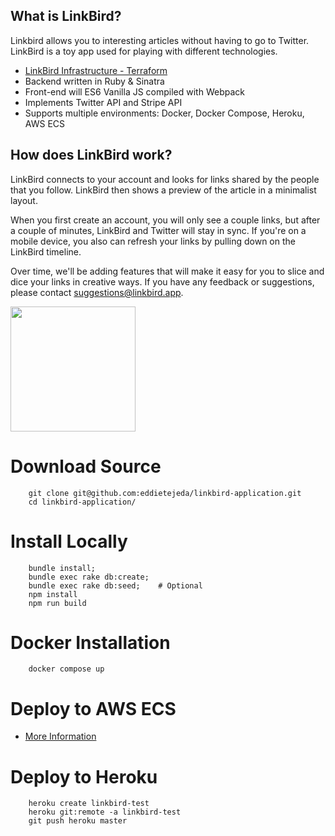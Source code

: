 ## What is LinkBird?

Linkbird allows you to interesting articles without having to go to Twitter.
LinkBird is a toy app used for playing with different technologies. 

- [LinkBird Infrastructure - Terraform](https://github.com/eddietejeda/linkbird-infrastructure/)
- Backend written in Ruby & Sinatra
- Front-end will ES6 Vanilla JS compiled with Webpack
- Implements Twitter API and Stripe API
- Supports multiple environments: Docker, Docker Compose, Heroku, AWS ECS


## How does LinkBird work?

LinkBird connects to your account and looks for links shared by the people that you follow. LinkBird then shows a preview of the article in a minimalist layout.  

When you first create an account, you will only see a couple links, but after a couple of minutes, LinkBird and Twitter will stay in sync.  If you're on a mobile device, you also can refresh your links by pulling down on the LinkBird timeline.

Over time, we'll be adding features that will make it easy for you to slice and dice your links in creative ways.  If you have any feedback or suggestions, please contact suggestions@linkbird.app.

<img src="https://raw.githubusercontent.com/eddietejeda/linkbird-application/master/public/images/phone-view.png?token=AAFDSJASYLORNG42XWNLZLLAU4EO2" width=200px>



# Download Source

```
    git clone git@github.com:eddietejeda/linkbird-application.git
    cd linkbird-application/
```


# Install Locally

```
    bundle install;
    bundle exec rake db:create;
    bundle exec rake db:seed;    # Optional
    npm install
    npm run build
```


# Docker Installation

```
    docker compose up
```


# Deploy to AWS ECS


- [More Information](https://github.com/eddietejeda/linkbird-infrastructure/)


# Deploy to Heroku

```
    heroku create linkbird-test
    heroku git:remote -a linkbird-test
    git push heroku master
```
